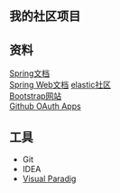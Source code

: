 ## 我的社区项目

## 资料
[Spring文档](https://spring.io/guides)  
[Spring Web文档](https://spring.io/guides/gs/serving-web-content/)
[elastic社区](https://elasticsearch.cn/)  
[Bootstrap网站](https://v3.bootcss.com/getting-started/#download)  
[Github OAuth Apps](https://developer.github.com/apps/)  

## 工具
- Git
- IDEA
- [Visual Paradig](https://www.visual-paradigm.com)
